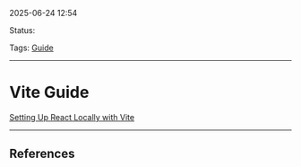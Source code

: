 
2025-06-24 12:54

Status:

Tags: [Guide](3%20-%20Tags/Guide.md)

---
# Vite Guide
 [Setting Up React Locally with Vite](2%20-%20Source%20Material/FrontEnd%20Material/React/Setting%20Up%20React%20Locally%20with%20Vite.md)

---
## References